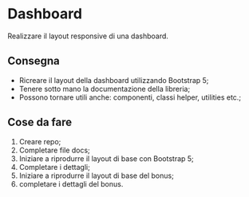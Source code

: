Dashboard
===
Realizzare il layout responsive di una dashboard.
## Consegna
- Ricreare il layout della dashboard utilizzando Bootstrap 5;
- Tenere sotto mano la documentazione della libreria;
- Possono tornare utili anche: componenti, classi helper, utilities etc.;
## Cose da fare
1. Creare repo;
2. Completare file docs;
3. Iniziare a riprodurre il layout di base con Bootstrap 5;
4. Completare i dettagli;
5. Iniziare a riprodurre il layout di base del bonus;
6. completare i dettagli del bonus. 
